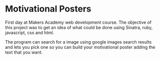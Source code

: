 Motivational Posters
=====================

First day at Makers Academy web development course. The objective of this project was to get an idea of what could be done using Sinatra, ruby, javascript, css and html.

The program can search for a image using google images search results and lets you pick one so you can build your motivational poster adding the text that you want.